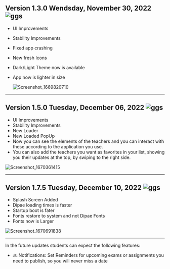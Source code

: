 ## Version 1.3.0 Wendsday, November 30, 2022 ![ggs](https://user-images.githubusercontent.com/70096169/195939710-ff1e5c76-b4ed-49fa-a6ab-74c696c00e3c.jpeg)
- UI Improvements
- Stability Improvements
- Fixed app crashing
- New fresh Icons
- Dark/Light Theme now is available
- App now is lighter in size

  ![Screenshot_1669820710](https://user-images.githubusercontent.com/70096169/204833583-3367667e-163b-45f0-bcf7-48e12cbbe702.png)
------------------------------------------------------
## Version 1.5.0 Tuesday, December 06, 2022 ![ggs](https://user-images.githubusercontent.com/70096169/195939710-ff1e5c76-b4ed-49fa-a6ab-74c696c00e3c.jpeg)
- UI Improvements
- Stability Improvements
- New Loader
- New Loaded PopUp
- Now you can see the elements of the teachers and you can interact with these according to the application you use.
- You can also add the teachers you want as favorites in your list, showing you their updates at the top, by swiping to the right side.

![Screenshot_1670361415](https://user-images.githubusercontent.com/70096169/206024866-bb4d0d6b-9fcd-4248-88ea-5f3c0e457517.png)

------------------------------------------------------
## Version 1.7.5 Tuesday, December 10, 2022 ![ggs](https://user-images.githubusercontent.com/70096169/195939710-ff1e5c76-b4ed-49fa-a6ab-74c696c00e3c.jpeg)
- Splash Screen Added
- Dipae loading times is faster
- Startup boot is fater
- Fonts restore to system and not Dipae Fonts
- Fonts now is Larger

![Screenshot_1670691838](https://user-images.githubusercontent.com/70096169/206866600-7bbf0e7f-24c3-4da7-b262-3c631a7ba8f6.png)

------------------------------------------------------
In the future updates students can expect the following features:
- 🔜 Notifications: Set Reminders for upcoming exams or assignments you need to publish, so you will never miss a date
